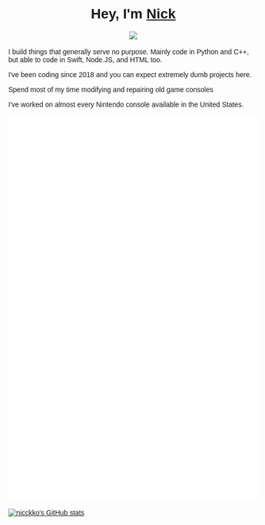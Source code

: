 <head>
<link rel="stylesheet" href="https://fonts.google.com/specimen/Fira+Code">
<style>
body {
  font-family: "Fira Coda", sans-serif;
}
</style>
</head>

<body>
<h1 align="center">Hey, I'm <a href="https://www.nicckko.com">Nick</a></h1>
<p align="center">
  <a href="https://github.com/distray/readme-typing-svg"><img src="https://readme-typing-svg.herokuapp.com?lines=Mechanical-Engineer;Hardware+Hacker;Electrical-Engineer;Software+Developer;Fullstack-Developer;Sim-Racer;&center=true&width=500&height=50"></a>
</p>

<p> I build things that generally serve no purpose. Mainly code in Python and C++, but able to code in Swift, Node.JS, and HTML too. </p>
<p> I've been coding since 2018 and you can expect extremely dumb projects here. </p>
<p> Spend most of my time modifying and repairing old game consoles </p>
<p> I've worked on almost every Nintendo console available in the United States. </p>

![Metric](/github-metrics.svg)

<a href="http://www.github.com/nicckko"><img src="https://github-readme-stats.vercel.app/api?username=nicckko&show_icons=true&hide=&count_private=true&title_color=0891b2&text_color=ffffff&icon_color=0891b2&bg_color=1c1917&hide_border=true&show_icons=true" alt="nicckko's GitHub stats" /></a>
</body>
